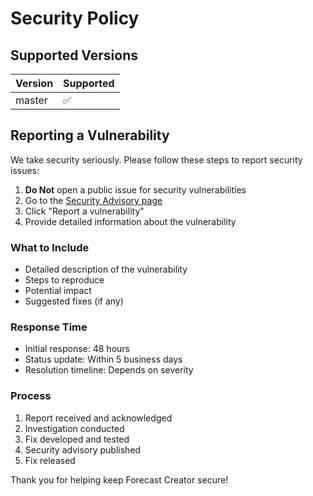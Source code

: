 # Security Policy

## Supported Versions

| Version | Supported          |
| ------- | ------------------ |
| master  | :white_check_mark: |

## Reporting a Vulnerability

We take security seriously. Please follow these steps to report security issues:

1. **Do Not** open a public issue for security vulnerabilities
2. Go to the [Security Advisory page](https://github.com/YOUR-USERNAME/Forecast-Creator/security/advisories/new)
3. Click "Report a vulnerability"
4. Provide detailed information about the vulnerability

### What to Include

- Detailed description of the vulnerability
- Steps to reproduce
- Potential impact
- Suggested fixes (if any)

### Response Time

- Initial response: 48 hours
- Status update: Within 5 business days
- Resolution timeline: Depends on severity

### Process

1. Report received and acknowledged
2. Investigation conducted
3. Fix developed and tested
4. Security advisory published
5. Fix released

Thank you for helping keep Forecast Creator secure!